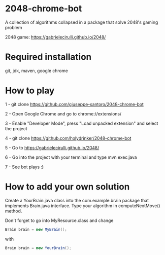 # 2048-chrome-bot
A collection of algorithms collapsed in a package that solve 2048's gaming problem

2048 game: https://gabrielecirulli.github.io/2048/

# Required installation
git, jdk, maven, google chrome

# How to play
1 - git clone https://github.com/giuseppe-santoro/2048-chrome-bot

2 - Open Google Chrome and go to chrome://extensions/

3 - Enable "Developer Mode", press "Load unpacked extension" and select the project

4 - git clone https://github.com/holydrinker/2048-chrome-bot

5 - Go to https://gabrielecirulli.github.io/2048/

6 - Go into the project with your terminal and type mvn exec:java

7 - See bot plays :)


# How to add your own solution
Create a YourBrain.java class into the com.example.brain package that implements Brain.java interface. Type your algorithm in computeNextMove() method.

Don't forget to go into MyResource.class and change 

```java
Brain brain = new MyBrain();
```

with 

```java
Brain brain = new YourBrain();
```
